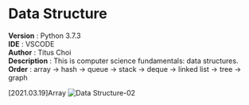 # Data Structure

**Version**     : Python 3.7.3<br>
**IDE**           : VSCODE<br>
**Author**      : Titus Choi<br>
**Description** : This is computer science fundamentals: data structures.<br>
**Order**       : array -> hash -> queue -> stack -> deque -> linked list -> tree -> graph<br>

[2021.03.19]Array
![Data Structure-02](https://user-images.githubusercontent.com/58930352/111784186-715e2c80-88fe-11eb-8325-b75e5f0cfaf5.jpg=250x250)
